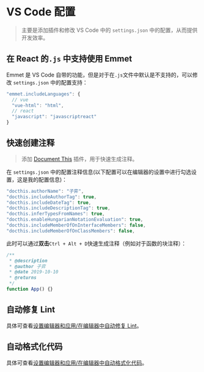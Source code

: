 # VS Code 配置

> 主要是添加插件和修改 VS Code 中的 `settings.json` 中的配置，从而提供开发效率。

## 在 React 的`.js` 中支持使用 Emmet

Emmet 是 VS Code 自带的功能，但是对于在`.js`文件中默认是不支持的，可以修改 `settings.json` 中的配置支持：

```javascript
"emmet.includeLanguages": {
  // vue
  "vue-html": "html",
  // react
  "javascript": "javascriptreact"
}
```

## 快速创建注释

> 添加 [Document This](https://marketplace.visualstudio.com/items?itemName=joelday.docthis) 插件，用于快速生成注释。

在 `settings.json` 中的配置注释信息(以下配置可以在编辑器的设置中进行勾选设置，这是我的配置信息)：

```javascript
"docthis.authorName": "子弈",
"docthis.includeAuthorTag": true,
"docthis.includeDateTag": true,
"docthis.includeDescriptionTag": true,
"docthis.inferTypesFromNames": true,
"docthis.enableHungarianNotationEvaluation": true,
"docthis.includeMemberOfOnInterfaceMembers": false,
"docthis.includeMemberOfOnClassMembers": false,
```

此时可以通过**双击**`Ctrl + Alt + D`快速生成注释（例如对于函数的块注释）：

```javascript
/**
 * @description
 * @author 子弈
 * @date 2019-10-10
 * @returns
 */
function App() {}
```

## 自动修复 Lint

具体可查看[设置编辑器和应用/在编辑器中自动修复 Lint](https://github.com/ziyi2/react-tutorial/blob/master/docs/tools.md#%E5%9C%A8%E7%BC%96%E8%BE%91%E5%99%A8%E4%B8%AD%E8%87%AA%E5%8A%A8%E4%BF%AE%E5%A4%8D-lint)。

## 自动格式化代码

具体可查看[设置编辑器和应用/在编辑器中自动格式化代码](https://github.com/ziyi2/react-tutorial/blob/master/docs/tools.md#%E5%9C%A8%E7%BC%96%E8%BE%91%E5%99%A8%E4%B8%AD%E8%87%AA%E5%8A%A8%E6%A0%BC%E5%BC%8F%E5%8C%96%E4%BB%A3%E7%A0%81)。
